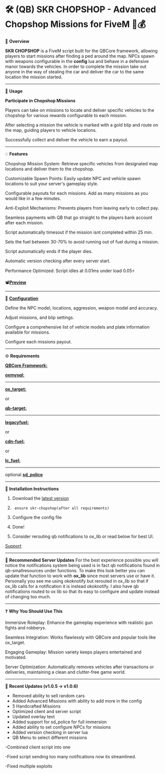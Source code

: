 <h1>🛠️ (QB) SKR CHOPSHOP - Advanced Chopshop Missions for FiveM 🚗💰</h1>

📜 **Overview**

   **SKR CHOPSHOP**  is a FiveM script built for the QBCore framework, allowing players to start missions after finding a ped around the map. NPCs spawn with weapons configurable in the **config** lua and behave in a defensive manor towards the vehicles. In order to complete the mission take out anyone in the way of stealing the car and deliver the car to the same location the mission started.

----------------------------------------------------------------------------------

📱 **Usage**

**Participate in Chopshop Missions**
   
   Players can take on missions to locate and deliver specific vehicles to the chopshop for various rewards configurable to each mission.

   After selecting a mission the vehicle is marked with a gold blip and route on the map, guiding players to vehicle locations.

   Successfully collect and deliver the vehicle to earn a payout.


---------------------------------------------------------------------------------

💡 **Features**

   Chopshop Mission System: Retrieve specific vehicles from designated map locations and deliver them to the chopshop.

   Customizable Spawn Points: Easily update NPC and vehicle spawn locations to suit your server's gameplay style.

   Configurable payouts for each missions. Add as many missions as you would like in a few minutes.

   Anti-Exploit Mechanisms: Prevents players from leaving early to collect pay.

   Seamless payments with QB that go straight to the players bank account after each mission.

   Script automatically timesout if the mission isnt completed within 25 min.

   Sets the fuel between 30-70% to avoid running out of fuel during a mission.

   Script automatically ends if the player dies.

   Automatic version checking after every server start.

   Performance Optimized: Script idles at 0.01ms under load 0.05⚡
   
   📽️[**Preview**](https://streamable.com/gkdoo5)
   
----------------------------------------------------------------------------------


🔧 [**Configuration**](https://github.com/shreddykr/skr-chopshop/blob/main/config.lua)

   Define the NPC model, locations, aggression, weapon model and accuracy.
   
   Adjust missions, and blip settings.

   Configure a comprehensive list of vehicle models and plate information available for missions.

   Configure each missions payout.


--------------------------------------------------------------------------------

⚙️ **Requirements**

   [**QBCore Framework:** ](https://github.com/qbcore-framework/qb-core)


   [**oxmysql:** ](https://github.com/overextended/oxmysql)


--------------------------------------------------------------------------------

   [**ox_target:** ](https://github.com/overextended/ox_target)

      
   or
      
   [**qb-target:**](https://github.com/qbcore-framework/qb-target)

---------------------------------------------------------------------------------

   [**legacyfuel:**](https://github.com/InZidiuZ/LegacyFuel)

   or 

   [**cdn-fuel:**](https://github.com/CodineDev/cdn-fuel)

   or 

   [**lc_fuel:**](https://github.com/LeonardoSoares98/lc_fuel)
      

---------------------------------------------------------------------------------

   optional [**sd_police**](https://github.com/Samuels-Development/sd-aipolice)

---------------------------------------------------------------------------------

🚀 **Installation Instructions**

   1. Download the [latest version](https://github.com/shreddykr/skr-chopshop/releases/tag/1.0.4)

   2.      ensure skr-chopshop(after all requirements)

   3.  Configure the config file

   4.  Done!

   5.  Consider rerouting qb notifications to ox_lib or read below for best UI.

   [Support](https://discord.com/invite/HfuctRgc4X)


--------------------------------------------------------------------------------

🔧 **Recommended Server Updates**
      For the best experience possible you will notice the notifications system being used is in fact qb notifications found in qb-smallresources under functions. To make this look better you can update that function to work with **ox_lib** since most servers
      use or have it. Personally you see me using okoknotify but rerouted in ox_lib so that if ox_lib calls for a notification it is instead okoknotify. I also have qb notifications routed to ox lib so that its easy to configure and update instead of 
      changing too much.

------------------------------------------------------------------------------------------

❓ **Why You Should Use This**

   Immersive Roleplay: Enhance the gameplay experience with realistic gun fights and robberys.

   Seamless Integration: Works flawlessly with QBCore and popular tools like ox_target.

   Engaging Gameplay: Mission variety keeps players entertained and motivated.

   Server Optimization: Automatically removes vehicles after transactions or deliveries, maintaining a clean and clutter-free game world.

----------------------------------------------------------------------------------------------------------------------------------

📂 **Recent Updates (v1.0.5 → v1.0.6)**

   - Removed ability to sell random cars
   - Added Advanced Missions with ability to add more in the config
   - 5 Handcrafted Missions
   - Optimized client and server script
   - Updated overlay text
   - Added support for sd_police for full immersion
   - Added ability to set configure NPCs for missions
   - Added version checking in server lua
   - QB Menu to select different missions

   -Combined client script into one

   -Fixed script sending too many notifications now its streamlined.

   -Fixed multiple exploits

